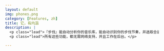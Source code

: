 ```yaml
---
layout: default
img: phones.png
category: [Features, zh]
title: 它，有内涵
description: |
  <p class="lead">『步伐』能自动分析你的音乐库，能自动识别你的步伐节奏，并选取合适的音乐来激励你。</p>
  <p class="lead">所有这些功能，都无需网络支持，并且工作在后台。</p>

---
```

